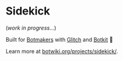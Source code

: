 # Sidekick

(*work in progress...*)

Built for [Botmakers](https://botmakers.org/) with [Glitch](https://glitch.com/) and [Botkit](https://botkit.ai/) 🙌

Learn more at [botwiki.org/projects/sidekick/](https://botwiki.org/projects/sidekick/).
